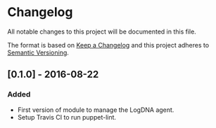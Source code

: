 # Changelog

All notable changes to this project will be documented in this file.

The format is based on [Keep a Changelog](http://keepachangelog.com/) 
and this project adheres to [Semantic Versioning](http://semver.org/).

## [0.1.0] - 2016-08-22

### Added
- First version of module to manage the LogDNA agent.
- Setup Travis CI to run puppet-lint.

